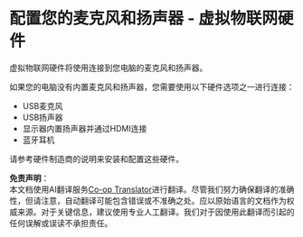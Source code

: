 <!--
CO_OP_TRANSLATOR_METADATA:
{
  "original_hash": "7a65ee743f916276a2848b8a9491feb7",
  "translation_date": "2025-08-25T00:34:54+00:00",
  "source_file": "6-consumer/lessons/1-speech-recognition/virtual-device-microphone.md",
  "language_code": "zh"
}
-->
# 配置您的麦克风和扬声器 - 虚拟物联网硬件

虚拟物联网硬件将使用连接到您电脑的麦克风和扬声器。

如果您的电脑没有内置麦克风和扬声器，您需要使用以下硬件选项之一进行连接：

* USB麦克风  
* USB扬声器  
* 显示器内置扬声器并通过HDMI连接  
* 蓝牙耳机  

请参考硬件制造商的说明来安装和配置这些硬件。

**免责声明**：  
本文档使用AI翻译服务[Co-op Translator](https://github.com/Azure/co-op-translator)进行翻译。尽管我们努力确保翻译的准确性，但请注意，自动翻译可能包含错误或不准确之处。应以原始语言的文档作为权威来源。对于关键信息，建议使用专业人工翻译。我们对于因使用此翻译而引起的任何误解或误读不承担责任。